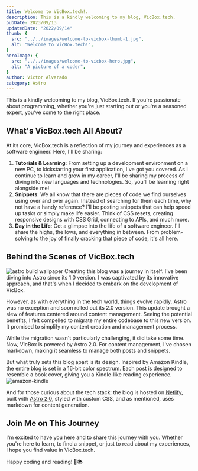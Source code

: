```yaml
---
title: Welcome to VicBox.tech!.
description: This is a kindly welcoming to my blog, VicBox.tech.
pubDate: 2023/09/13
updatedDate: "2022/09/14"
thumb: {
  src: "../../images/welcome-to-vicbox-thumb-1.jpg",
  alt: "Welcome to VicBox.tech!",
}
heroImage: {
  src: "../../images/welcome-to-vicbox-hero.jpg",
  alt: "A picture of a coder",
}
author: Victor Alvarado
category: Astro
---
```


This is a kindly welcoming to my blog, VicBox.tech. If you're passionate about programming, whether you're just starting
out or you're a seasoned expert, you've come to the right place.

## **What's VicBox.tech All About?**

At its core, VicBox.tech is a reflection of my journey and experiences as a software engineer. Here, I'll be sharing:

1. **Tutorials & Learning**: From setting up a development environment on a new PC, to kickstarting your first
   application, I've got you covered. As I continue to learn and grow in my career, I'll be sharing my process of diving
   into new languages and technologies. So, you'll be learning right alongside me!
2. **Snippets**: We all know that there are pieces of code we find ourselves using over and over again. Instead of
   searching for them each time, why not have a handy reference? I'll be posting snippets that can help speed up tasks
   or simply make life easier. Think of CSS resets, creating responsive designs with CSS Grid, connecting to APIs, and
   much more.
3. **Day in the Life**: Get a glimpse into the life of a software engineer. I'll share the highs, the lows, and
   everything in between. From problem-solving to the joy of finally cracking that piece of code, it's all here.

## **Behind the Scenes of VicBox.tech**

![astro build wallpaper](https://astro.build/og/astro.jpg)
Creating this blog was a journey in itself. I've been diving into Astro since its 1.0 version. I was
captivated by its innovative approach, and that's when I decided to embark on the development of VicBox.

However, as with everything in the tech world, things evolve rapidly. Astro was no exception and soon rolled out its 2.0
version.
This update brought a slew of features centered around content management. Seeing the potential benefits, I felt
compelled to migrate my entire codebase to this new version. It promised to simplify my content creation and management
process.

While the migration wasn't particularly challenging, it did take some time. Now, VicBox is powered by Astro 2.0. For
content management, I've chosen markdown, making it seamless to manage both
posts and snippets. 

But what truly sets this blog apart is its design. Inspired by Amazon Kindle, the entire blog is set
in a 16-bit color spectrum. Each post is designed to resemble a book cover, giving you a Kindle-like reading experience.
![amazon-kindle](/images/amazon-kindle.jpg)

And for those curious about the tech stack: the blog is hosted on [Netlify](https://www.netlify.com/), built
with [Astro 2.0](https://astro.build/), styled with custom CSS, and as mentioned, uses markdown for content generation.

## **Join Me on This Journey**

I'm excited to have you here and to share this journey with you. Whether you're here to learn, to find a snippet, or
just to read about my experiences, I hope you find value in VicBox.tech.

Happy coding and reading! 🚀📚